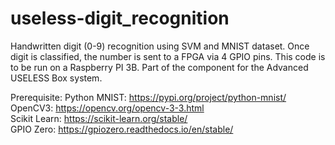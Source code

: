 # useless-digit_recognition

Handwritten digit (0-9) recognition using SVM and MNIST dataset. Once digit is classified, the number is sent to a FPGA via 4 GPIO pins. This code is to be run on a Raspberry PI 3B.  Part of the component for the Advanced USELESS Box system. 

Prerequisite: 
Python MNIST: https://pypi.org/project/python-mnist/ \
OpenCV3: https://opencv.org/opencv-3-3.html   \
Scikit Learn: https://scikit-learn.org/stable/   \
GPIO Zero: https://gpiozero.readthedocs.io/en/stable/
